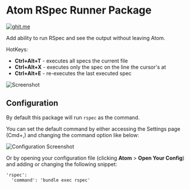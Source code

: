 # Atom RSpec Runner Package

[![ghit.me](https://ghit.me/badge.svg?repo=fcoury/atom-rspec)](https://ghit.me/repo/fcoury/atom-rspec)

Add ability to run RSpec and see the output without leaving Atom.

HotKeys:

- __Ctrl+Alt+T__ - executes all specs the current file
- __Ctrl+Alt+X__ - executes only the spec on the line the cursor's at
- __Ctrl+Alt+E__ - re-executes the last executed spec

![Screenshot](http://cl.ly/image/2G2B3M2g3l3k/stats_collector_spec.rb%20-%20-Users-fcoury-Projects-crm_bliss.png)

## Configuration

By default this package will run `rspec` as the command.

You can set the default command by either accessing the Settings page (Cmd+,)
and changing the command option like below:

![Configuration Screenshot](http://f.cl.ly/items/2k1C0E0e1l2Z3m1l3e1R/Settings%20-%20-Users-fcoury-Projects-crm_bliss.jpg)

Or by opening your configuration file (clicking __Atom__ > __Open Your Config__)
and adding or changing the following snippet:

    'rspec':
      'command': 'bundle exec rspec'
